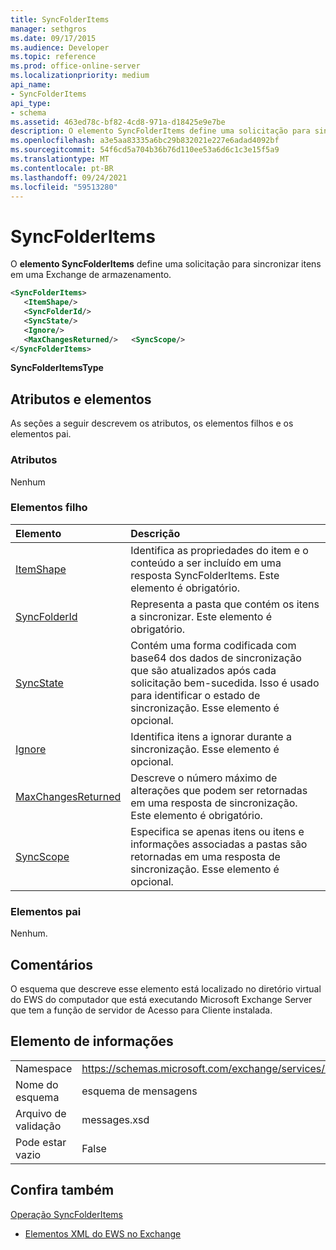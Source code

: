 ```yaml
---
title: SyncFolderItems
manager: sethgros
ms.date: 09/17/2015
ms.audience: Developer
ms.topic: reference
ms.prod: office-online-server
ms.localizationpriority: medium
api_name:
- SyncFolderItems
api_type:
- schema
ms.assetid: 463ed78c-bf82-4cd8-971a-d18425e9e7be
description: O elemento SyncFolderItems define uma solicitação para sincronizar itens em uma pasta Exchange store.
ms.openlocfilehash: a3e5aa83335a6bc29b832021e227e6adad4092bf
ms.sourcegitcommit: 54f6cd5a704b36b76d110ee53a6d6c1c3e15f5a9
ms.translationtype: MT
ms.contentlocale: pt-BR
ms.lasthandoff: 09/24/2021
ms.locfileid: "59513280"
---
```

# <a name="syncfolderitems"></a>SyncFolderItems

O **elemento SyncFolderItems** define uma solicitação para sincronizar itens em uma Exchange de armazenamento. 
  
```xml
<SyncFolderItems>
   <ItemShape/>
   <SyncFolderId/>
   <SyncState/>
   <Ignore/>
   <MaxChangesReturned/>   <SyncScope/>
</SyncFolderItems>
```

 **SyncFolderItemsType**
## <a name="attributes-and-elements"></a>Atributos e elementos

As seções a seguir descrevem os atributos, os elementos filhos e os elementos pai.
  
### <a name="attributes"></a>Atributos

Nenhum
  
### <a name="child-elements"></a>Elementos filho

|**Elemento**|**Descrição**|
|:-----|:-----|
|[ItemShape](itemshape.md) <br/> |Identifica as propriedades do item e o conteúdo a ser incluído em uma resposta SyncFolderItems. Este elemento é obrigatório.  <br/> |
|[SyncFolderId](syncfolderid.md) <br/> |Representa a pasta que contém os itens a sincronizar. Este elemento é obrigatório.  <br/> |
|[SyncState](syncstate-ex15websvcsotherref.md) <br/> |Contém uma forma codificada com base64 dos dados de sincronização que são atualizados após cada solicitação bem-sucedida. Isso é usado para identificar o estado de sincronização. Esse elemento é opcional.  <br/> |
|[Ignore](ignore.md) <br/> |Identifica itens a ignorar durante a sincronização. Esse elemento é opcional.  <br/> |
|[MaxChangesReturned](maxchangesreturned.md) <br/> |Descreve o número máximo de alterações que podem ser retornadas em uma resposta de sincronização. Este elemento é obrigatório.  <br/> |
|[SyncScope](syncscope.md) <br/> |Especifica se apenas itens ou itens e informações associadas a pastas são retornadas em uma resposta de sincronização. Esse elemento é opcional.  <br/> |
   
### <a name="parent-elements"></a>Elementos pai

Nenhum.
  
## <a name="remarks"></a>Comentários

O esquema que descreve esse elemento está localizado no diretório virtual do EWS do computador que está executando Microsoft Exchange Server que tem a função de servidor de Acesso para Cliente instalada.
  
## <a name="element-information"></a>Elemento de informações

|||
|:-----|:-----|
|Namespace  <br/> |https://schemas.microsoft.com/exchange/services/2006/messages  <br/> |
|Nome do esquema  <br/> |esquema de mensagens  <br/> |
|Arquivo de validação  <br/> |messages.xsd  <br/> |
|Pode estar vazio  <br/> |False  <br/> |
   
## <a name="see-also"></a>Confira também



[Operação SyncFolderItems](syncfolderitems-operation.md)


- [Elementos XML do EWS no Exchange](ews-xml-elements-in-exchange.md)

